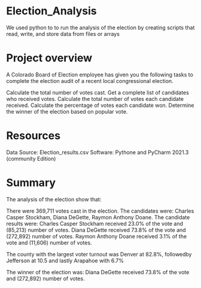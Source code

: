 # Election_Analysis
We used python to to run the analysis of the election  by creating scripts that read, write, and store data from files or arrays
# Project overview
A Colorado Board of Election employee has given you the following tasks to complete the election audit of a recent local congressional election.

Calculate the total number of votes cast.
Get a complete list of candidates who received votes.
Calculate the total number of votes each candidate received.
Calculate the percentage of votes each candidate won.
Determine the winner of the election based on popular vote.

# Resources
Data Source: Election_results.csv
Software: Pythone and PyCharm 2021.3 (community Edition)

# Summary
The analysis of the election show that:

There were 369,711 votes cast in the election.
The candidates were:
Charles Casper Stockham,
Diana DeGette,
Raymon Anthony Doane.
The candidate results were:
Charles Casper Stockham received 23.0% of the vote and (85,213) number of votes.
Diana DeGette received 73.8% of the vote and (272,892) number of votes.
Raymon Anthony Doane received 3.1% of the vote and (11,606) number of votes.

The county with the largest voter turnout was Denver at 82.8%, followedby Jefferson at 10.5 and lastly Arapahoe with 6.7%

The winner of the election was:
Diana DeGette received 73.8% of the vote and (272,892) number of votes.

